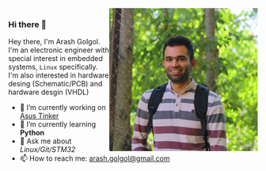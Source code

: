 <img width="300px" align="right" src="pic/980726.JPG">

### Hi there 👋
Hey there, I'm Arash Golgol. I'm an electronic engineer with special interest in embedded systems, `Linux` specifically.   
I'm also interested in hardware desing (Schematic/PCB) and hardware desgin (VHDL)

- 🔭 I’m currently working on [Asus Tinker](https://www.asus.com/us/Single-Board-Computer/Tinker-Board/)
- 🌱 I’m currently learning **Python** 
- 💬 Ask me about _Linux/Git/STM32_
- 📫 How to reach me: arash.golgol@gmail.com
